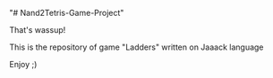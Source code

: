 "# Nand2Tetris-Game-Project" 

That's wassup!

This is the repository of game "Ladders" written on Jaaack language

Enjoy ;)